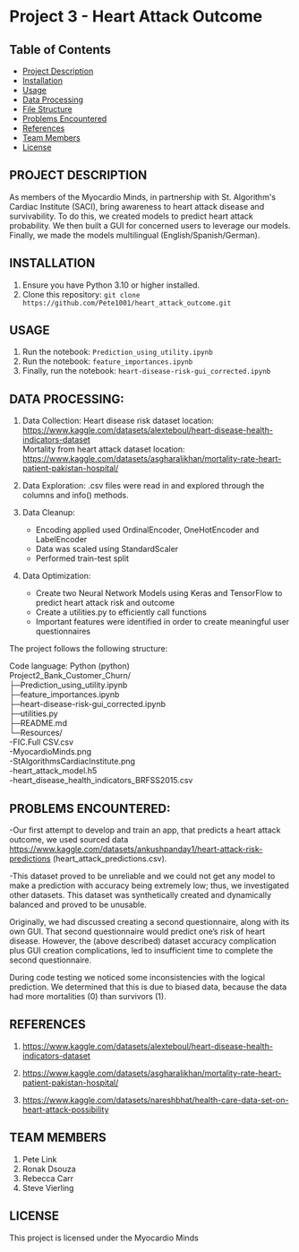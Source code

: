 # Project 3 - Heart Attack Outcome   
 
## Table of Contents   

- [Project Description](#project-description)   
- [Installation](#installation)   
- [Usage](#usage)   
- [Data Processing](#data-processing)   
- [File Structure](#file-structure)   
- [Problems Encountered](#problems-encountered)   
- [References](#references)   
- [Team Members](#team-members)   
- [License](#license)   

## PROJECT DESCRIPTION   
 As members of the Myocardio Minds, in partnership with St. Algorithm's Cardiac Institute (SACI), bring awareness to heart attack disease and survivability.  To do this, we created models to predict heart attack probability.  We then built a GUI for concerned users to leverage our models.  Finally, we made the models multilingual (English/Spanish/German).   

## INSTALLATION   

1. Ensure you have Python 3.10 or higher installed.   
2. Clone this repository: `git clone https://github.com/Pete1001/heart_attack_outcome.git`   

## USAGE   

1. Run the notebook: `Prediction_using_utility.ipynb`    
2. Run the notebook: `feature_importances.ipynb`   
3. Finally, run the notebook: `heart-disease-risk-gui_corrected.ipynb`     

## DATA PROCESSING:   

1. Data Collection: Heart disease risk dataset location: https://www.kaggle.com/datasets/alexteboul/heart-disease-health-indicators-dataset   
Mortality from heart attack dataset location: https://www.kaggle.com/datasets/asgharalikhan/mortality-rate-heart-patient-pakistan-hospital/   

2. Data Exploration: .csv files were read in and explored through the columns and info() methods.    

3. Data Cleanup:   
    - Encoding applied used OrdinalEncoder, OneHotEncoder and LabelEncoder        
    - Data was scaled using StandardScaler   
    - Performed train-test split   
    
4. Data Optimization:      
    - Create two Neural Network Models using Keras and TensorFlow to predict heart attack risk and outcome   
    - Create a utilities.py to efficiently call functions   
    - Important features were identified in order to create meaningful user questionnaires   
    
The project follows the following structure:   

Code language: Python (python)   
Project2_Bank_Customer_Churn/   
├─Prediction_using_utility.ipynb  
├─feature_importances.ipynb    
├─heart-disease-risk-gui_corrected.ipynb       
├─utilities.py        
├─README.md   
└─Resources/   
  -FIC.Full CSV.csv      
  -MyocardioMinds.png   
  -StAlgorithmsCardiacInstitute.png   
  -heart_attack_model.h5   
  -heart_disease_health_indicators_BRFSS2015.csv   

## PROBLEMS ENCOUNTERED:   
-Our first attempt to develop and train an app, that predicts a heart attack outcome, we used sourced data https://www.kaggle.com/datasets/ankushpanday1/heart-attack-risk-predictions (heart_attack_predictions.csv).   

-This dataset proved to be unreliable and we could not get any model to make a prediction with accuracy being extremely low; thus, we investigated other datasets.  This dataset was synthetically created and dynamically balanced and proved to be unusable.   

Originally, we had discussed creating a second questionnaire, along with its own GUI.  That second questionnaire would predict one’s risk of heart disease.  However, the (above described) dataset accuracy complication plus GUI creation complications, led to insufficient time to complete the second questionnaire.    

During code testing we noticed some inconsistencies with the logical prediction.  We determined that this is due to biased data, because the data had more mortalities (0) than survivors (1).      

## REFERENCES   
1. https://www.kaggle.com/datasets/alexteboul/heart-disease-health-indicators-dataset    

2. https://www.kaggle.com/datasets/asgharalikhan/mortality-rate-heart-patient-pakistan-hospital/    

3. https://www.kaggle.com/datasets/nareshbhat/health-care-data-set-on-heart-attack-possibility   

## TEAM MEMBERS   
1. Pete Link   
2. Ronak Dsouza  
3. Rebecca Carr  
4. Steve Vierling   

## LICENSE   
This project is licensed under the Myocardio Minds      
